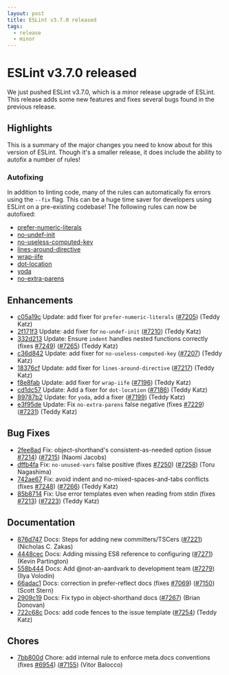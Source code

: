 ```yaml
---
layout: post
title: ESLint v3.7.0 released
tags:
  - release
  - minor
---
```

# ESLint v3.7.0 released

We just pushed ESLint v3.7.0, which is a minor release upgrade of ESLint. This release adds some new features and fixes several bugs found in the previous release.

## Highlights

This is a summary of the major changes you need to know about for this version of ESLint. Though it's a smaller release, it does include the ability to autofix a number of rules!

### Autofixing

In addition to linting code, many of the rules can automatically fix errors using the `--fix` flag. This can be a huge time saver for developers using ESLint on a pre-existing codebase! The following rules can now be autofixed:
* [prefer-numeric-literals](http://eslint.org/docs/rules/prefer-numeric-literals)
* [no-undef-init](http://eslint.org/docs/rules/no-undef-init)
* [no-useless-computed-key](http://eslint.org/docs/rules/no-undef-init)
* [lines-around-directive](http://eslint.org/docs/rules/lines-around-directive)
* [wrap-iife](http://eslint.org/docs/rules/wrap-iife)
* [dot-location](http://eslint.org/docs/rules/dot-location)
* [yoda](http://eslint.org/docs/rules/yoda)
* [no-extra-parens](http://eslint.org/docs/rules/no-extra-parens)



## Enhancements


* [c05a19c](https://github.com/eslint/eslint/commit/c05a19c) Update: add fixer for `prefer-numeric-literals` ([#7205](https://github.com/eslint/eslint/issues/7205)) (Teddy Katz)
* [2f171f3](https://github.com/eslint/eslint/commit/2f171f3) Update: add fixer for `no-undef-init` ([#7210](https://github.com/eslint/eslint/issues/7210)) (Teddy Katz)
* [332d213](https://github.com/eslint/eslint/commit/332d213) Update: Ensure `indent` handles nested functions correctly (fixes [#7249](https://github.com/eslint/eslint/issues/7249)) ([#7265](https://github.com/eslint/eslint/issues/7265)) (Teddy Katz)
* [c36d842](https://github.com/eslint/eslint/commit/c36d842) Update: add fixer for `no-useless-computed-key` ([#7207](https://github.com/eslint/eslint/issues/7207)) (Teddy Katz)
* [18376cf](https://github.com/eslint/eslint/commit/18376cf) Update: add fixer for `lines-around-directive` ([#7217](https://github.com/eslint/eslint/issues/7217)) (Teddy Katz)
* [f8e8fab](https://github.com/eslint/eslint/commit/f8e8fab) Update: add fixer for `wrap-iife` ([#7196](https://github.com/eslint/eslint/issues/7196)) (Teddy Katz)
* [cd1dc57](https://github.com/eslint/eslint/commit/cd1dc57) Update: Add a fixer for `dot-location` ([#7186](https://github.com/eslint/eslint/issues/7186)) (Teddy Katz)
* [89787b2](https://github.com/eslint/eslint/commit/89787b2) Update: for `yoda`, add a fixer ([#7199](https://github.com/eslint/eslint/issues/7199)) (Teddy Katz)
* [e3f95de](https://github.com/eslint/eslint/commit/e3f95de) Update: Fix `no-extra-parens` false negative (fixes [#7229](https://github.com/eslint/eslint/issues/7229)) ([#7231](https://github.com/eslint/eslint/issues/7231)) (Teddy Katz)




## Bug Fixes


* [2fee8ad](https://github.com/eslint/eslint/commit/2fee8ad) Fix: object-shorthand's consistent-as-needed option (issue [#7214](https://github.com/eslint/eslint/issues/7214)) ([#7215](https://github.com/eslint/eslint/issues/7215)) (Naomi Jacobs)
* [dffb4fa](https://github.com/eslint/eslint/commit/dffb4fa) Fix: `no-unused-vars` false positive (fixes [#7250](https://github.com/eslint/eslint/issues/7250)) ([#7258](https://github.com/eslint/eslint/issues/7258)) (Toru Nagashima)
* [742ae67](https://github.com/eslint/eslint/commit/742ae67) Fix: avoid indent and no-mixed-spaces-and-tabs conflicts (fixes [#7248](https://github.com/eslint/eslint/issues/7248)) ([#7266](https://github.com/eslint/eslint/issues/7266)) (Teddy Katz)
* [85b8714](https://github.com/eslint/eslint/commit/85b8714) Fix: Use error templates even when reading from stdin (fixes [#7213](https://github.com/eslint/eslint/issues/7213)) ([#7223](https://github.com/eslint/eslint/issues/7223)) (Teddy Katz)




## Documentation


* [876d747](https://github.com/eslint/eslint/commit/876d747) Docs: Steps for adding new committers/TSCers ([#7221](https://github.com/eslint/eslint/issues/7221)) (Nicholas C. Zakas)
* [4448cec](https://github.com/eslint/eslint/commit/4448cec) Docs: Adding missing ES8 reference to configuring ([#7271](https://github.com/eslint/eslint/issues/7271)) (Kevin Partington)
* [558b444](https://github.com/eslint/eslint/commit/558b444) Docs: Add @not-an-aardvark to development team ([#7279](https://github.com/eslint/eslint/issues/7279)) (Ilya Volodin)
* [66adac1](https://github.com/eslint/eslint/commit/66adac1) Docs: correction in prefer-reflect docs (fixes [#7069](https://github.com/eslint/eslint/issues/7069)) ([#7150](https://github.com/eslint/eslint/issues/7150)) (Scott Stern)
* [2909c19](https://github.com/eslint/eslint/commit/2909c19) Docs: Fix typo in object-shorthand docs ([#7267](https://github.com/eslint/eslint/issues/7267)) (Brian Donovan)
* [722c68c](https://github.com/eslint/eslint/commit/722c68c) Docs: add code fences to the issue template ([#7254](https://github.com/eslint/eslint/issues/7254)) (Teddy Katz)








## Chores


* [7bb800d](https://github.com/eslint/eslint/commit/7bb800d) Chore: add internal rule to enforce meta.docs conventions (fixes [#6954](https://github.com/eslint/eslint/issues/6954)) ([#7155](https://github.com/eslint/eslint/issues/7155)) (Vitor Balocco)


